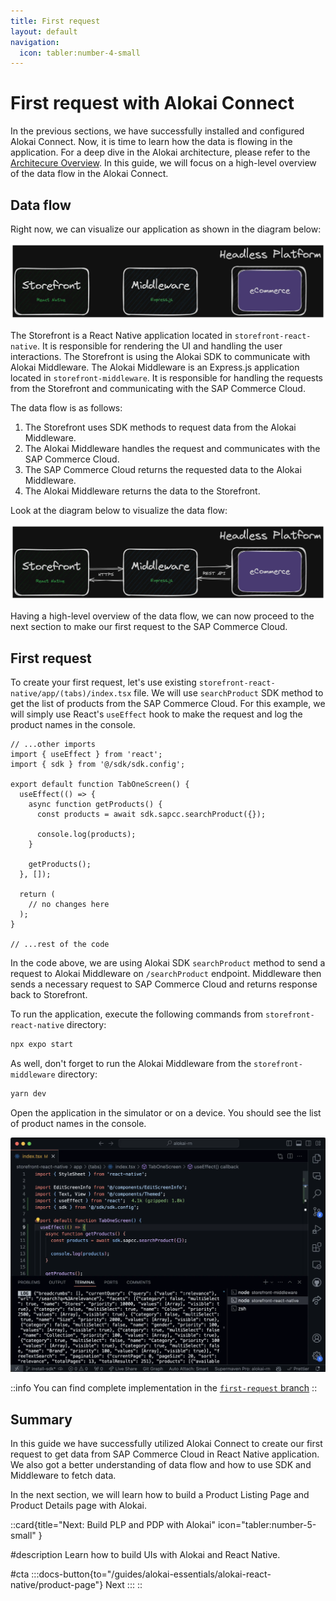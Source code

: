 ```yaml
---
title: First request
layout: default
navigation:
  icon: tabler:number-4-small
---
```


# First request with Alokai Connect

In the previous sections, we have successfully installed and configured Alokai Connect. Now, it is time to learn how the data is flowing in the application. For a deep dive in the Alokai architecture, please refer to the [Architecure Overview](/general/basics/architecture). In this guide, we will focus on a high-level overview of the data flow in the Alokai Connect.

## Data flow

Right now, we can visualize our application as shown in the diagram below:

![Alokai Application](./images/alokai-app-1.webp)

The Storefront is a React Native application located in `storefront-react-native`. It is responsible for rendering the UI and handling the user interactions. The Storefront is using the Alokai SDK to communicate with Alokai Middleware. The Alokai Middleware is an Express.js application located in `storefront-middleware`. It is responsible for handling the requests from the Storefront and communicating with the SAP Commerce Cloud. 

The data flow is as follows:

1. The Storefront uses SDK methods to request data from the Alokai Middleware.
2. The Alokai Middleware handles the request and communicates with the SAP Commerce Cloud.
3. The SAP Commerce Cloud returns the requested data to the Alokai Middleware.
4. The Alokai Middleware returns the data to the Storefront.

Look at the diagram below to visualize the data flow:

![Alokai Data Flow](./images/alokai-app-2.webp)

Having a high-level overview of the data flow, we can now proceed to the next section to make our first request to the SAP Commerce Cloud.

## First request

To create your first request, let's use existing `storefront-react-native/app/(tabs)/index.tsx` file. We will use `searchProduct` SDK method to get the list of products from the SAP Commerce Cloud. For this example, we will simply use React's `useEffect` hook to make the request and log the product names in the console.

```tsx
// ...other imports
import { useEffect } from 'react';
import { sdk } from '@/sdk/sdk.config';

export default function TabOneScreen() {
  useEffect(() => {
    async function getProducts() {
      const products = await sdk.sapcc.searchProduct({});

      console.log(products);
    }

    getProducts();
  }, []);

  return (
    // no changes here
  );
}

// ...rest of the code
```

In the code above, we are using Alokai SDK `searchProduct` method to send a request to Alokai Middleware on `/searchProduct` endpoint. Middleware then sends a necessary request to SAP Commerce Cloud and returns response back to Storefront.

To run the application, execute the following commands from `storefront-react-native` directory:

```bash
npx expo start
```

As well, don't forget to run the Alokai Middleware from the `storefront-middleware` directory:

```bash
yarn dev
```

Open the application in the simulator or on a device. You should see the list of product names in the console.

![First Request](./images/alokai-app-3.webp)

::info
You can find complete implementation in the [`first-request` branch](https://github.com/vuestorefront-community/nextjs-starter/tree/first-request)
::

## Summary

In this guide we have successfully utilized Alokai Connect to create our first request to get data from SAP Commerce Cloud in React Native application. We also got a better understanding of data flow and how to use SDK and Middleware to fetch data. 

In the next section, we will learn how to build a Product Listing Page and Product Details page with Alokai.

::card{title="Next: Build PLP and PDP with Alokai" icon="tabler:number-5-small" }

#description
Learn how to build UIs with Alokai and React Native.

#cta
:::docs-button{to="/guides/alokai-essentials/alokai-react-native/product-page"}
Next
:::
::